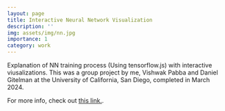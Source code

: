 ```yaml
---
layout: page
title: Interactive Neural Network Visualization
description: ''
img: assets/img/nn.jpg
importance: 1
category: work
---
```


Explanation of NN training process (Using tensorflow.js) with interactive viusalizations. This was a group project by me, Vishwak Pabba and Daniel Gitelman at the University of California, San Diego, completed in March 2024. 

For more info, check out [this link.](https://github.com/dgitelman1/Neural-Network-Visualization/blob/main/README.md).